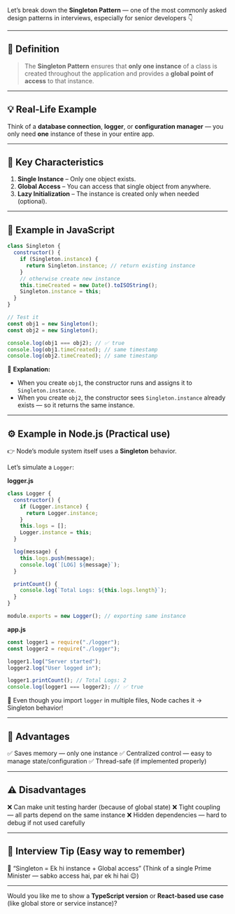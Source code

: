 Let’s break down the **Singleton Pattern** — one of the most commonly asked design patterns in interviews, especially for senior developers 👇

---

## 🧩 **Definition**

> The **Singleton Pattern** ensures that **only one instance** of a class is created throughout the application and provides a **global point of access** to that instance.

---

## 💡 **Real-Life Example**

Think of a **database connection**, **logger**, or **configuration manager** —
you only need **one** instance of these in your entire app.

---

## 🧠 **Key Characteristics**

1. **Single Instance** – Only one object exists.
2. **Global Access** – You can access that single object from anywhere.
3. **Lazy Initialization** – The instance is created only when needed (optional).

---

## 🧩 **Example in JavaScript**

```javascript
class Singleton {
  constructor() {
    if (Singleton.instance) {
      return Singleton.instance; // return existing instance
    }
    // otherwise create new instance
    this.timeCreated = new Date().toISOString();
    Singleton.instance = this;
  }
}

// Test it
const obj1 = new Singleton();
const obj2 = new Singleton();

console.log(obj1 === obj2); // ✅ true
console.log(obj1.timeCreated); // same timestamp
console.log(obj2.timeCreated); // same timestamp
```

🧩 **Explanation:**

- When you create `obj1`, the constructor runs and assigns it to `Singleton.instance`.
- When you create `obj2`, the constructor sees `Singleton.instance` already exists — so it returns the same instance.

---

## ⚙️ **Example in Node.js (Practical use)**

👉 Node’s module system itself uses a **Singleton** behavior.

Let’s simulate a `Logger`:

**logger.js**

```javascript
class Logger {
  constructor() {
    if (Logger.instance) {
      return Logger.instance;
    }
    this.logs = [];
    Logger.instance = this;
  }

  log(message) {
    this.logs.push(message);
    console.log(`[LOG] ${message}`);
  }

  printCount() {
    console.log(`Total Logs: ${this.logs.length}`);
  }
}

module.exports = new Logger(); // exporting same instance
```

**app.js**

```javascript
const logger1 = require("./logger");
const logger2 = require("./logger");

logger1.log("Server started");
logger2.log("User logged in");

logger1.printCount(); // Total Logs: 2
console.log(logger1 === logger2); // ✅ true
```

🧠 Even though you import `logger` in multiple files, Node caches it → Singleton behavior!

---

## 🧾 **Advantages**

✅ Saves memory — only one instance
✅ Centralized control — easy to manage state/configuration
✅ Thread-safe (if implemented properly)

---

## ⚠️ **Disadvantages**

❌ Can make unit testing harder (because of global state)
❌ Tight coupling — all parts depend on the same instance
❌ Hidden dependencies — hard to debug if not used carefully

---

## 🧱 **Interview Tip (Easy way to remember)**

🧠 “Singleton = Ek hi instance + Global access”
(Think of a single Prime Minister — sabko access hai, par ek hi hai 😉)

---

Would you like me to show a **TypeScript version** or **React-based use case** (like global store or service instance)?
